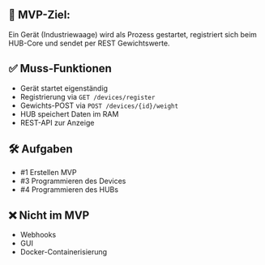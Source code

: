 ## 🎯 MVP-Ziel:
Ein Gerät (Industriewaage) wird als Prozess gestartet, registriert sich beim HUB-Core und sendet per REST Gewichtswerte.

## ✅ Muss-Funktionen
- Gerät startet eigenständig
- Registrierung via `GET /devices/register`
- Gewichts-POST via `POST /devices/{id}/weight`
- HUB speichert Daten im RAM
- REST-API zur Anzeige

## 🛠 Aufgaben
- #1 Erstellen MVP
- #3 Programmieren des Devices
- #4 Programmieren des HUBs

## ❌ Nicht im MVP
- Webhooks
- GUI
- Docker-Containerisierung
